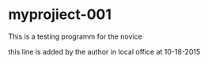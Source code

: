 # myprojiect-001
This is a testing programm for the novice


this line is added by the author in local office at 10-18-2015
